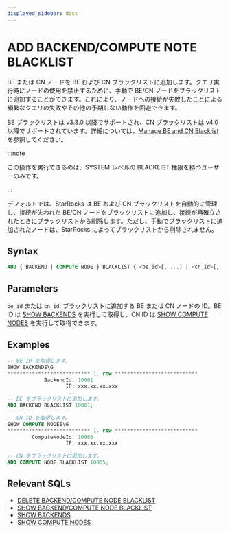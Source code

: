 ```yaml
---
displayed_sidebar: docs
---
```


# ADD BACKEND/COMPUTE NOTE BLACKLIST

BE または CN ノードを BE および CN ブラックリストに追加します。クエリ実行時にノードの使用を禁止するために、手動で BE/CN ノードをブラックリストに追加することができます。これにより、ノードへの接続が失敗したことによる頻繁なクエリの失敗やその他の予期しない動作を回避できます。

BE ブラックリストは v3.3.0 以降でサポートされ、CN ブラックリストは v4.0 以降でサポートされています。詳細については、[Manage BE and CN Blacklist](../../../../administration/management/BE_blacklist.md) を参照してください。

:::note

この操作を実行できるのは、SYSTEM レベルの BLACKLIST 権限を持つユーザーのみです。

:::

デフォルトでは、StarRocks は BE および CN ブラックリストを自動的に管理し、接続が失われた BE/CN ノードをブラックリストに追加し、接続が再確立されたときにブラックリストから削除します。ただし、手動でブラックリストに追加されたノードは、StarRocks によってブラックリストから削除されません。

## Syntax

```SQL
ADD { BACKEND | COMPUTE NODE } BLACKLIST { <be_id>[, ...] | <cn_id>[, ...] }
```

## Parameters

`be_id` または `cn_id`: ブラックリストに追加する BE または CN ノードの ID。BE ID は [SHOW BACKENDS](./SHOW_BACKENDS.md) を実行して取得し、CN ID は [SHOW COMPUTE NODES](./SHOW_COMPUTE_NODES.md) を実行して取得できます。

## Examples

```SQL
-- BE ID を取得します。
SHOW BACKENDS\G
*************************** 1. row ***************************
            BackendId: 10001
                   IP: xxx.xx.xx.xxx
                   ...
-- BE をブラックリストに追加します。
ADD BACKEND BLACKLIST 10001;

-- CN ID を取得します。
SHOW COMPUTE NODES\G
*************************** 1. row ***************************
        ComputeNodeId: 10005
                   IP: xxx.xx.xx.xxx
                   ...
-- CN をブラックリストに追加します。
ADD COMPUTE NODE BLACKLIST 10005;
```

## Relevant SQLs

- [DELETE BACKEND/COMPUTE NODE BLACKLIST](./DELETE_BACKEND_BLACKLIST.md)
- [SHOW BACKEND/COMPUTE NODE BLACKLIST](./SHOW_BACKEND_BLACKLIST.md)
- [SHOW BACKENDS](./SHOW_BACKENDS.md)
- [SHOW COMPUTE NODES](./SHOW_COMPUTE_NODES.md)